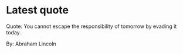 # Latest quote 

Quote: You cannot escape the responsibility of tomorrow by evading it today. 

By: Abraham Lincoln